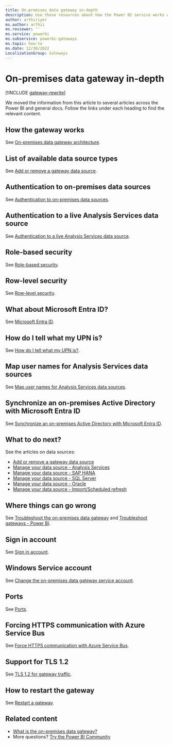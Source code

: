 ```yaml
---
title: On-premises data gateway in-depth
description: Use these resources about how the Power BI service works with Microsoft Entra ID and your local Active Directory when working with Analysis Services. 
author: arthiriyer
ms.author: arthii
ms.reviewer: ''
ms.service: powerbi
ms.subservice: powerbi-gateways
ms.topic: how-to
ms.date: 12/30/2022
LocalizationGroup: Gateways
---
```


# On-premises data gateway in-depth

[!INCLUDE [gateway-rewrite](../includes/gateway-rewrite.md)]

We moved the information from this article to several articles across the Power BI and general docs. Follow the links under each heading to find the relevant content.

## How the gateway works

See [On-premises data gateway architecture](/data-integration/gateway/service-gateway-onprem-indepth).

## List of available data source types

See [Add or remove a gateway data source](service-gateway-data-sources.md).

## Authentication to on-premises data sources

See [Authentication to on-premises data sources](/data-integration/gateway/service-gateway-onprem-indepth#authentication-to-on-premises-data-sources).

## Authentication to a live Analysis Services data source

See [Authentication to a live Analysis Services data source](service-gateway-enterprise-manage-ssas.md#authentication-to-a-live-analysis-services-data-source).

## Role-based security

See [Role-based security](service-gateway-enterprise-manage-ssas.md#role-based-security).

## Row-level security

See [Row-level security](service-gateway-enterprise-manage-ssas.md#row-level-security).

<a name='what-about-azure-active-directory'></a>

## What about Microsoft Entra ID?

See [Microsoft Entra ID](/data-integration/gateway/service-gateway-onprem-indepth#azure-active-directory).

## How do I tell what my UPN is?

See [How do I tell what my UPN is?](/data-integration/gateway/service-gateway-onprem-indepth#how-do-i-tell-what-my-upn-is).

## Map user names for Analysis Services data sources

See [Map user names for Analysis Services data sources](service-gateway-enterprise-manage-ssas.md#map-user-names-for-analysis-services-data-sources).

<a name='synchronize-an-on-premises-active-directory-with-azure-active-directory'></a>

## Synchronize an on-premises Active Directory with Microsoft Entra ID

See [Synchronize an on-premises Active Directory with Microsoft Entra ID](/data-integration/gateway/service-gateway-onprem-indepth#synchronize-an-on-premises-active-directory-with-azure-active-directory).

## What to do next?

See the articles on data sources:

- [Add or remove a gateway data source](service-gateway-data-sources.md)
- [Manage your data source - Analysis Services](service-gateway-enterprise-manage-ssas.md)  
- [Manage your data source - SAP HANA](service-gateway-enterprise-manage-sap.md)  
- [Manage your data source - SQL Server](service-gateway-enterprise-manage-sql.md)  
- [Manage your data source - Oracle](service-gateway-onprem-manage-oracle.md)  
- [Manage your data source - Import/Scheduled refresh](service-gateway-enterprise-manage-scheduled-refresh.md)  

## Where things can go wrong

See [Troubleshoot the on-premises data gateway](/data-integration/gateway/service-gateway-tshoot) and [Troubleshoot gateways - Power BI](service-gateway-onprem-tshoot.md).

## Sign in account

See [Sign in account](/data-integration/gateway/service-gateway-onprem-indepth#sign-in-account).

## Windows Service account

See [Change the on-premises data gateway service account](/data-integration/gateway/service-gateway-service-account).

## Ports

See [Ports](/data-integration/gateway/service-gateway-communication#ports).

## Forcing HTTPS communication with Azure Service Bus

See [Force HTTPS communication with Azure Service Bus](/data-integration/gateway/service-gateway-communication#force-https-communication-with-azure-service-bus).

## Support for TLS 1.2

See [TLS 1.2 for gateway traffic](/data-integration/gateway/service-gateway-communication#tls-12-for-gateway-traffic).

## How to restart the gateway

See [Restart a gateway](/data-integration/gateway/service-gateway-restart).

## Related content

- [What is the on-premises data gateway?](service-gateway-onprem.md)
- More questions? [Try the Power BI Community](https://community.powerbi.com/)
